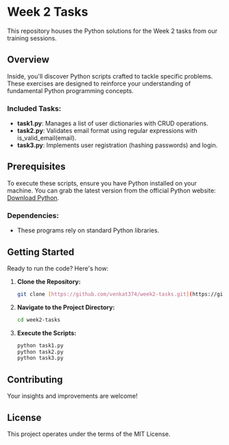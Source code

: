 # Week 2 Tasks

This repository houses the Python solutions for the Week 2 tasks from our training sessions.

## Overview

Inside, you'll discover Python scripts crafted to tackle specific problems. These exercises are designed to reinforce your understanding of fundamental Python programming concepts.

### Included Tasks:

* **task1.py**: Manages a list of user dictionaries with CRUD operations.
* **task2.py**: Validates email format using regular expressions with is_valid_email(email).
* **task3.py**: Implements user registration (hashing passwords) and login.

## Prerequisites

To execute these scripts, ensure you have Python installed on your machine. You can grab the latest version from the official Python website: [Download Python](https://www.python.org/downloads/).

### Dependencies:

* These programs rely on standard Python libraries.

## Getting Started

Ready to run the code? Here's how:

1.  **Clone the Repository:**
    ```bash
    git clone [https://github.com/venkat374/week2-tasks.git](https://github.com/venkat374/week2-tasks.git)
    ```
2.  **Navigate to the Project Directory:**
    ```bash
    cd week2-tasks
    ```
3.  **Execute the Scripts:**
    ```bash
    python task1.py
    python task2.py
    python task3.py
    ```

## Contributing

Your insights and improvements are welcome!

## License

This project operates under the terms of the MIT License.
